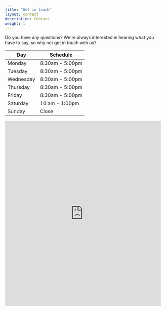 ```yaml
---
title: "Get in touch"
layout: contact
description: Contact
weight: 1
---
```


Do you have any questions? We're always interested in hearing what you have to say, so why not get in touch with us?


| Day       | Schedule   |
| --------- | --------------- |
| Monday  | 8:30am - 5:00pm |
| Tuesday | 8:30am - 5:00pm |
| Wednesday  | 8:30am - 5:00pm |
| Thursday    | 8:30am - 5:00pm |
| Friday  | 8:30am - 5:00pm  |
| Saturday | 10:am - 1:00pm          |
| Sunday  | Close          |


<div style="width: 100%"><iframe width="100%" height="600" frameborder="0" scrolling="no" marginheight="0" marginwidth="0" src="https://maps.google.com/maps?width=100%25&amp;height=600&amp;hl=en&amp;q=Zentweg%2017C,%203006%20Bern,%20Suiza+(Ingen%20Group)&amp;t=&amp;z=14&amp;ie=UTF8&amp;iwloc=B&amp;output=embed"><a href="https://www.gps.ie/sport-gps/">bike gps</a></iframe></div>